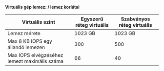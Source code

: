 **Virtuális gép lemez: / lemez korlátai**

 Virtuális szint | Egyszerű réteg virtuális | Szabványos réteg virtuális
---|---|---
Lemez mérete | 1023 GB | 1023 GB
Max 8 KB IOPS egy állandó lemezen | 300 | 500
Max IOPS elvégzéséhez lemezt maximális száma | 66 | 40